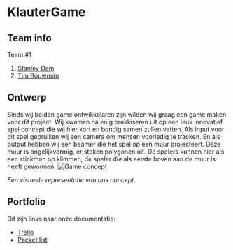 # KlauterGame

## Team info

Team #1
  1. [Stanley Dam](https://github.com/Stanley-Dam)
  2. [Tim Bouwman](https://github.com/TimBouwman)

## Ontwerp

Sinds wij beiden game ontwikkelaren zijn wilden wij graag een game maken voor dit project. Wij kwamen na enig prakkiseren uit op een leuk innovatief spel concept die wij hier kort en bondig samen zullen vatten.
Als input voor dit spel gebruiken wij een camera om mensen voorledig te tracken. En als output hebben wij een beamer die het spel op een muur projecteert. Deze muur is ongelijkvormig, er steken polygonen uit. De spelers kunnen hier als een stickman op klimmen, de speler die als eerste boven aan de muur is heeft gewonnen.
![Game concept](http://maclout.com/klautergame/gameconcept/Game_Concept.png)

_Een visueele representatie van ons concept._

## Portfolio

Dit zijn links naar onze documentatie:

 * [Trello](https://trello.com/b/3TJg7tu1/klauter-game)
 * [Packet list](https://docs.google.com/spreadsheets/d/1sO6xQE3OJJMnTjGyyGFFbH32yej5ryA2hlKZ6-13m8c/edit?usp=sharing)
